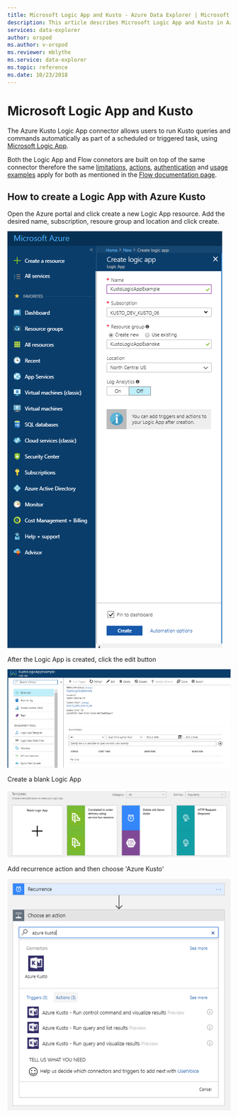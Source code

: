 ```yaml
---
title: Microsoft Logic App and Kusto - Azure Data Explorer | Microsoft Docs
description: This article describes Microsoft Logic App and Kusto in Azure Data Explorer.
services: data-explorer
author: orspod
ms.author: v-orspod
ms.reviewer: mblythe
ms.service: data-explorer
ms.topic: reference
ms.date: 10/23/2018
---
```

# Microsoft Logic App and Kusto

The Azure Kusto Logic App connector allows users to run Kusto queries and commands automatically as part of a scheduled or triggered task, using [Microsoft Logic App](https://docs.microsoft.com/en-us/azure/logic-apps/logic-apps-what-are-logic-apps).

Both the Logic App and Flow connetors are built on top of the same connector therefore the same [limitations](./flow.md#limitations), [actions](./flow.md#azure-kusto-flow-actions), [authentication](./flow.md#authentication) and [usage examples](./flow.md#usage-examples) apply for both as mentioned in the [Flow documentation page](./flow.md).


## How to create a Logic App with Azure Kusto

Open the Azure portal and click create a new Logic App resource.
Add the desired name, subscription, resoure group and location and click create.

![alt text](./Images/KustoTools-LogicApp/logicapp-createlogicapp.png "logicapp-createlogicapp")

After the Logic App is created, click the edit button

![alt text](./Images/KustoTools-LogicApp/logicapp-editdesigner.png "logicapp-editdesigner")

Create a blank Logic App

![alt text](./Images/KustoTools-LogicApp/logicapp-blanktemplate.png "logicapp-blanktemplate")

Add recurrence action and then choose 'Azure Kusto'

![alt text](./Images/KustoTools-LogicApp/logicapp-kustoconnector.png "logicapp-kustoconnector")